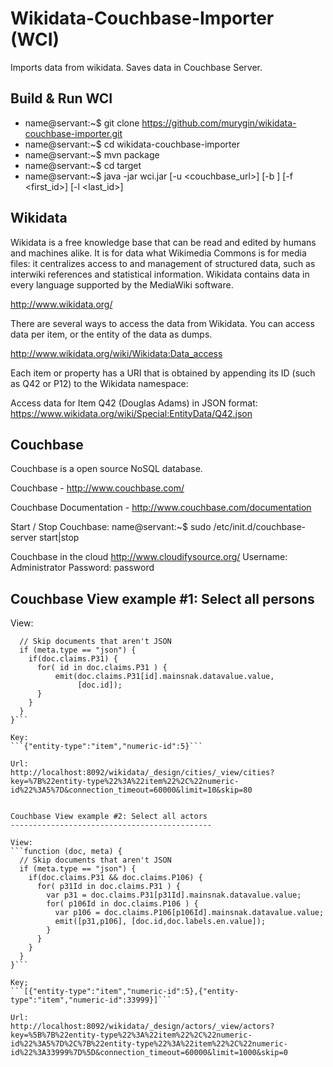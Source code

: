 Wikidata-Couchbase-Importer (WCI)
=================================


Imports data from wikidata. Saves data in Couchbase Server.


Build & Run WCI
---------------

* name@servant:~$ git clone https://github.com/murygin/wikidata-couchbase-importer.git
* name@servant:~$ cd wikidata-couchbase-importer
* name@servant:~$ mvn package
* name@servant:~$ cd target
* name@servant:~$ java -jar wci.jar [-u <couchbase_url>] [-b <bucket>] [-f <first_id>] [-l <last_id>]


Wikidata
--------

Wikidata is a free knowledge base that can be read and edited by humans and machines alike. 
It is for data what Wikimedia Commons is for media files: 
it centralizes access to and management of structured data, 
such as interwiki references and statistical information. 
Wikidata contains data in every language supported by the MediaWiki software.

http://www.wikidata.org/

There are several ways to access the data from Wikidata. 
You can access data per item, or the entity of the data as dumps.

http://www.wikidata.org/wiki/Wikidata:Data_access

Each item or property has a URI that is obtained by appending its ID (such as Q42 or P12) 
to the Wikidata namespace:

Access data for Item Q42 (Douglas Adams) in JSON format:
https://www.wikidata.org/wiki/Special:EntityData/Q42.json


Couchbase
---------

Couchbase is a open source NoSQL database.

Couchbase - http://www.couchbase.com/

Couchbase Documentation - http://www.couchbase.com/documentation

Start / Stop Couchbase: 
  name@servant:~$ sudo /etc/init.d/couchbase-server start|stop
  
Couchbase in the cloud
  http://www.cloudifysource.org/
  Username: Administrator
  Password: password


Couchbase View example #1: Select all persons
---------------------------------------------

View:

```function (doc, meta) {
  // Skip documents that aren't JSON
  if (meta.type == "json") {
    if(doc.claims.P31) {
      for( id in doc.claims.P31 ) {
          emit(doc.claims.P31[id].mainsnak.datavalue.value, 
               [doc.id]);
      }
    }
  }
}```

Key: 
```{"entity-type":"item","numeric-id":5}```
 
Url: 
http://localhost:8092/wikidata/_design/cities/_view/cities?key=%7B%22entity-type%22%3A%22item%22%2C%22numeric-id%22%3A5%7D&connection_timeout=60000&limit=10&skip=80


Couchbase View example #2: Select all actors
---------------------------------------------

View:
```function (doc, meta) {
  // Skip documents that aren't JSON
  if (meta.type == "json") {
    if(doc.claims.P31 && doc.claims.P106) {
      for( p31Id in doc.claims.P31 ) {
        var p31 = doc.claims.P31[p31Id].mainsnak.datavalue.value; 
        for( p106Id in doc.claims.P106 ) {
          var p106 = doc.claims.P106[p106Id].mainsnak.datavalue.value;
          emit([p31,p106], [doc.id,doc.labels.en.value]);
        }
      }     
    }
  }
}```

Key;
```[{"entity-type":"item","numeric-id":5},{"entity-type":"item","numeric-id":33999}]```

Url:
http://localhost:8092/wikidata/_design/actors/_view/actors?key=%5B%7B%22entity-type%22%3A%22item%22%2C%22numeric-id%22%3A5%7D%2C%7B%22entity-type%22%3A%22item%22%2C%22numeric-id%22%3A33999%7D%5D&connection_timeout=60000&limit=1000&skip=0

